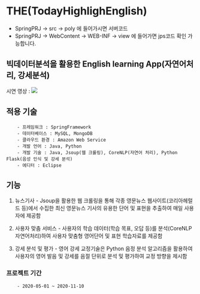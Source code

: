 # THE(TodayHighlighEnglish)

- SpringPRJ -> src -> poly 에 들어가시면 서버코드
- SpringPRJ -> WebContent -> WEB-INF -> view 에 들어가면 jps코드 확인 가능합니다. 

## 빅데이터분석을 활용한 English learning App(자연어처리, 강세분석)

시연 영상 : [![](https://i.ytimg.com/vi/byTrpJJPjNo/hqdefault.jpg?sqp=-oaymwEZCPYBEIoBSFXyq4qpAwsIARUAAIhCGAFwAQ==&rs=AOn4CLBcRHXMkvEdoZIWLXNBhRXRNf5KzA)](https://www.youtube.com/watch?v=byTrpJJPjNo&t "demo")

## 적용 기술
        - 프레임워크 : SpringFramework
        - 데이터베이스 : MySQL, MongoDB
        - 클라우드 환경 : Amazon Web Service
        - 개발 언어 : Java, Python
        - 개발 기술 : Java, Jsoup(웹 크롤링), CoreNLP(자연어 처리), Python Flask(음성 인식 및 강세 분석)
        - 에디터 : Eclipse
        
## 기능

1. 뉴스기사
        - Jsoup을 활용한 웹 크롤링을 통해 각종 영문뉴스 웹사이트(코리아헤럴드 등)에서 수집한 최신 영문뉴스 기사의 유용한 단어 및 표현을 추출하여 매일 사용자에 제공함

2. 사용자 맞춤 서비스
        - 사용자의 학습 데이터(학습 목표, 오답 등)를 분석(CoreNLP 자연어처리)하여 사용자 맞춤형 영어단어 및 표현 학습자료를 제공함

3. 강세 분석 및 평가
        - 영어 강세 교정기술은 Python 음정 분석 알고리즘을 활용하여 사용자의 영어 발음 및 강세를 음절 단위로 분석 및 평가하여 교정 방향을 제시함

### 프로젝트 기간
        - 2020-05-01 ~ 2020-11-10  
